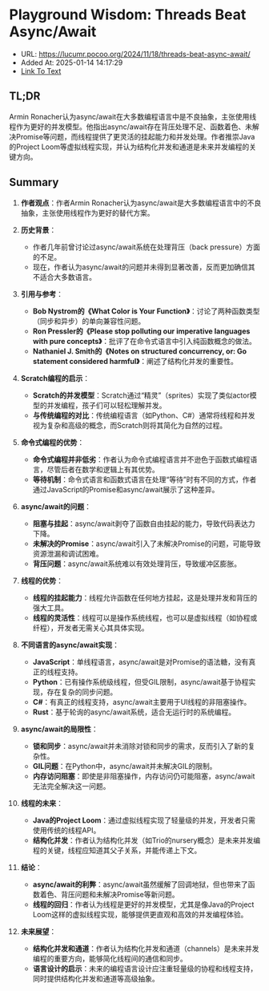 # Playground Wisdom: Threads Beat Async/Await
- URL: https://lucumr.pocoo.org/2024/11/18/threads-beat-async-await/
- Added At: 2025-01-14 14:17:29
- [Link To Text](2025-01-14-playground-wisdom-threads-beat-async-await_raw.md)

## TL;DR
Armin Ronacher认为async/await在大多数编程语言中是不良抽象，主张使用线程作为更好的并发模型。他指出async/await存在背压处理不足、函数着色、未解决Promise等问题，而线程提供了更灵活的挂起能力和并发处理。作者推崇Java的Project Loom等虚拟线程实现，并认为结构化并发和通道是未来并发编程的关键方向。

## Summary
1. **作者观点**：作者Armin Ronacher认为async/await是大多数编程语言中的不良抽象，主张使用线程作为更好的替代方案。

2. **历史背景**：
   - 作者几年前曾讨论过async/await系统在处理背压（back pressure）方面的不足。
   - 现在，作者认为async/await的问题并未得到显著改善，反而更加确信其不适合大多数语言。

3. **引用与参考**：
   - **Bob Nystrom的《What Color is Your Function》**：讨论了两种函数类型（同步和异步）的单向兼容性问题。
   - **Ron Pressler的《Please stop polluting our imperative languages with pure concepts》**：批评了在命令式语言中引入纯函数概念的做法。
   - **Nathaniel J. Smith的《Notes on structured concurrency, or: Go statement considered harmful》**：阐述了结构化并发的重要性。

4. **Scratch编程的启示**：
   - **Scratch的并发模型**：Scratch通过“精灵”（sprites）实现了类似actor模型的并发编程，孩子们可以轻松理解并发。
   - **与传统编程的对比**：传统编程语言（如Python、C#）通常将线程和并发视为复杂和高级的概念，而Scratch则将其简化为自然的过程。

5. **命令式编程的优势**：
   - **命令式编程并非低劣**：作者认为命令式编程语言并不逊色于函数式编程语言，尽管后者在数学和逻辑上有其优势。
   - **等待机制**：命令式语言和函数式语言在处理“等待”时有不同的方式，作者通过JavaScript的Promise和async/await展示了这种差异。

6. **async/await的问题**：
   - **阻塞与挂起**：async/await剥夺了函数自由挂起的能力，导致代码表达力下降。
   - **未解决的Promise**：async/await引入了未解决Promise的问题，可能导致资源泄漏和调试困难。
   - **背压问题**：async/await系统难以有效处理背压，导致缓冲区膨胀。

7. **线程的优势**：
   - **线程的挂起能力**：线程允许函数在任何地方挂起，这是处理并发和背压的强大工具。
   - **线程的灵活性**：线程可以是操作系统线程，也可以是虚拟线程（如协程或纤程），开发者无需关心其具体实现。

8. **不同语言的async/await实现**：
   - **JavaScript**：单线程语言，async/await是对Promise的语法糖，没有真正的线程支持。
   - **Python**：已有操作系统级线程，但受GIL限制，async/await基于协程实现，存在复杂的同步问题。
   - **C#**：有真正的线程支持，async/await主要用于UI线程的非阻塞操作。
   - **Rust**：基于轮询的async/await系统，适合无运行时的系统编程。

9. **async/await的局限性**：
   - **锁和同步**：async/await并未消除对锁和同步的需求，反而引入了新的复杂性。
   - **GIL问题**：在Python中，async/await并未解决GIL的限制。
   - **内存访问阻塞**：即使是非阻塞操作，内存访问仍可能阻塞，async/await无法完全解决这一问题。

10. **线程的未来**：
    - **Java的Project Loom**：通过虚拟线程实现了轻量级的并发，开发者只需使用传统的线程API。
    - **结构化并发**：作者认为结构化并发（如Trio的nursery概念）是未来并发编程的关键，线程应知道其父子关系，并能传递上下文。

11. **结论**：
    - **async/await的利弊**：async/await虽然缓解了回调地狱，但也带来了函数着色、背压问题和未解决Promise等新问题。
    - **线程的回归**：作者认为线程是更好的并发模型，尤其是像Java的Project Loom这样的虚拟线程实现，能够提供更直观和高效的并发编程体验。

12. **未来展望**：
    - **结构化并发和通道**：作者认为结构化并发和通道（channels）是未来并发编程的重要方向，能够简化线程间的通信和同步。
    - **语言设计的启示**：未来的编程语言设计应注重轻量级的协程和线程支持，同时提供结构化并发和通道等高级抽象。
